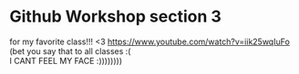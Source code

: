 # Github Workshop section 3
 for my favorite class!!!  <3
 https://www.youtube.com/watch?v=iik25wqIuFo
(bet you say that to all classes :(    
I CANT FEEL MY FACE
:))))))))

